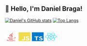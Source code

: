 ## 👋 Hello, I'm Daniel Braga!

  [![Daniel's GitHub stats](https://github-readme-stats.vercel.app/api?username=danielbbraga&show_icons=true&theme=tokyonight)](https://github.com/anuraghazra/github-readme-stats)
  [![Top Langs](https://github-readme-stats.vercel.app/api/top-langs/?username=danielbbraga&layout=compact)](https://github.com/anuraghazra/github-readme-stats)

<div style="display: inline_block"><br>
    <img align="center" alt="DanielBraga-Ts" height="30" width="40" src="https://raw.githubusercontent.com/devicons/devicon/master/icons/java/java-plain.svg">
  <img align="center" alt="DanielBraga-Js" height="30" width="40" src="https://raw.githubusercontent.com/devicons/devicon/master/icons/javascript/javascript-plain.svg">
  <img align="center" alt="DanielBraga-Ts" height="30" width="40" src="https://raw.githubusercontent.com/devicons/devicon/master/icons/typescript/typescript-plain.svg">
  <img align="center" alt="DanielBraga-React" height="30" width="40" src="https://raw.githubusercontent.com/devicons/devicon/master/icons/react/react-original.svg">
</div>
  
  ##

